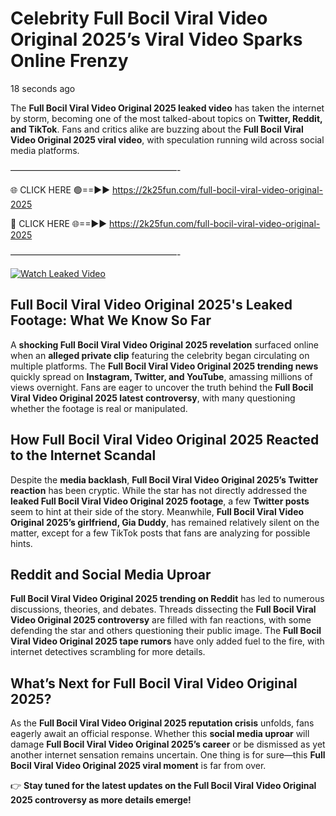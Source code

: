 # Celebrity Full Bocil Viral Video Original 2025’s Viral Video Sparks Online Frenzy

18 seconds ago

The **Full Bocil Viral Video Original 2025 leaked video** has taken the internet by storm, becoming one of the most talked-about topics on **Twitter, Reddit, and TikTok**. Fans and critics alike are buzzing about the **Full Bocil Viral Video Original 2025 viral video**, with speculation running wild across social media platforms.

———————————————————-

🌐 CLICK HERE 🟢==►► https://2k25fun.com/full-bocil-viral-video-original-2025

🔴 CLICK HERE 🌐==►► https://2k25fun.com/full-bocil-viral-video-original-2025

———————————————————-

[![Watch Leaked Video](https://miro.medium.com/v2/resize:fit:828/format:webp/1*cilzJN44JGOrTw9NJCrNHA.gif "Watch Leaked Video")](https://2k25fun.com/full-bocil-viral-video-original-2025)

## **Full Bocil Viral Video Original 2025's Leaked Footage: What We Know So Far**  
A **shocking Full Bocil Viral Video Original 2025 revelation** surfaced online when an **alleged private clip** featuring the celebrity began circulating on multiple platforms. The **Full Bocil Viral Video Original 2025 trending news** quickly spread on **Instagram, Twitter, and YouTube**, amassing millions of views overnight. Fans are eager to uncover the truth behind the **Full Bocil Viral Video Original 2025 latest controversy**, with many questioning whether the footage is real or manipulated.  

## **How Full Bocil Viral Video Original 2025 Reacted to the Internet Scandal**  
Despite the **media backlash**, **Full Bocil Viral Video Original 2025’s Twitter reaction** has been cryptic. While the star has not directly addressed the **leaked Full Bocil Viral Video Original 2025 footage**, a few **Twitter posts** seem to hint at their side of the story. Meanwhile, **Full Bocil Viral Video Original 2025’s girlfriend, Gia Duddy**, has remained relatively silent on the matter, except for a few TikTok posts that fans are analyzing for possible hints.  

## **Reddit and Social Media Uproar**  
**Full Bocil Viral Video Original 2025 trending on Reddit** has led to numerous discussions, theories, and debates. Threads dissecting the **Full Bocil Viral Video Original 2025 controversy** are filled with fan reactions, with some defending the star and others questioning their public image. The **Full Bocil Viral Video Original 2025 tape rumors** have only added fuel to the fire, with internet detectives scrambling for more details.  

## **What’s Next for Full Bocil Viral Video Original 2025?**  
As the **Full Bocil Viral Video Original 2025 reputation crisis** unfolds, fans eagerly await an official response. Whether this **social media uproar** will damage **Full Bocil Viral Video Original 2025’s career** or be dismissed as yet another internet sensation remains uncertain. One thing is for sure—this **Full Bocil Viral Video Original 2025 viral moment** is far from over.  

👉 **Stay tuned for the latest updates on the Full Bocil Viral Video Original 2025 controversy as more details emerge!**  